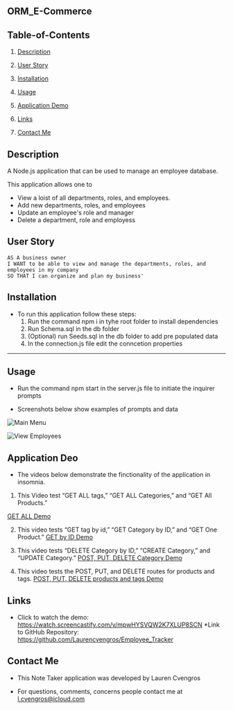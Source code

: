 ## ORM_E-Commerce

## Table-of-Contents

1. [Description](#description)

2. [User Story](#user-story)

3. [Installation](#installation)

4. [Usage](#usage)

5. [Application Demo](#application-demo)

6. [Links](#links)

6. [Contact Me](#contact-me)

    

## Description

A Node.js application that can be used to manage an employee database.

This application allows one to
* View a loist of all departments, roles, and employees.
* Add new departments, roles, and employees
* Update an employee's role and manager
* Delete a department, role and employess




## User Story

```
AS A business owner
I WANT to be able to view and manage the departments, roles, and employees in my company
SO THAT I can organize and plan my business'
```



## Installation 

* To run this application follow these steps:
    1. Run the command npm i in tyhe root folder to install dependencies
    2. Run Schema.sql in the db folder 
    3. (Optional) run Seeds.sql in the db folder to add pre populated data
    4. In the connection.js file edit the conncetion properties 
    


---


## Usage

* Run the command npm start in the server.js file to initiate the inquirer prompts

* Screenshots below show examples of prompts and data


![Main Menu](./images/main_menu.jpg "screenshot of main menu screen in the terminal" )


![View Employees ](./images/view_ees.jpg  "Screenshot of the data you can store" )

## Application Deo

* The videos below demonstrate the finctionality of the application in insomnia.

1. This Video test “GET ALL tags,” “GET ALL Categories,” and “GET All Products.”

[GET ALL Demo](./animations/GET%20all%20tags%2C%20products%20%26%20categories.webm "Demo of the GET ALL request")

2. This video tests “GET tag by id,” “GET Category by ID,” and “GET One Product.”
[GET by ID Demo](/animations/GET%20by%20ID.webm "Demo of GET by ID")

3. This video tests “DELETE Category by ID,” “CREATE Category,” and “UPDATE Category.”
[POST, PUT, DELETE Category Demo](./animations/POST%2C%20PUT%2C%20DELETE.webm "DELETE Category by ID,” “CREATE Category,” and “UPDATE Category")

4. This video tests the POST, PUT, and DELETE routes for products and tags.
[POST, PUT, DELETE products and tags Demo](./animations/POST%2C%20PUT%2C%20%20DEL%20tags%26products.webm "POST, PUT, DELETE tags and products")

## Links

* Click to watch the demo: https://watch.screencastify.com/v/mpwHYSVQW2K7XLUP8SCN
*Link to GitHub Repository: https://github.com/Laurencvengros/Employee_Tracker




## Contact Me

* This Note Taker application was developed by Lauren Cvengros

*  For questions, comments, concerns people contact me at l.cvengros@icloud.com


